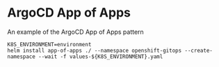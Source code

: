 # ArgoCD App of Apps

An example of the ArgoCD App of Apps pattern

```shell
K8S_ENVIRONMENT=environment
helm install app-of-apps ./ --namespace openshift-gitops --create-namespace --wait -f values-${K8S_ENVIRONMENT}.yaml
```